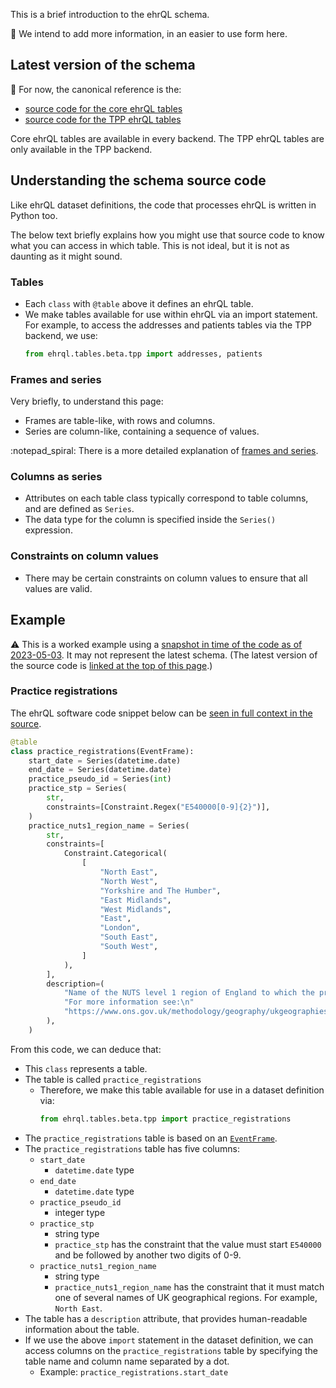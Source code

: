 This is a brief introduction to the ehrQL schema.

:construction: We intend to add more information,
in an easier to use form here.

## Latest version of the schema

:construction: For now, the canonical reference is the:

* [source code for the core ehrQL tables](https://github.com/opensafely-core/ehrql/blob/main/ehrql/tables/beta/core.py)
* [source code for the TPP ehrQL tables](https://github.com/opensafely-core/ehrql/blob/main/ehrql/tables/beta/tpp.py)

Core ehrQL tables are available in every backend.
The TPP ehrQL tables are only available in the TPP backend.

## Understanding the schema source code

Like ehrQL dataset definitions,
the code that processes ehrQL is written in Python too.

The below text briefly explains how you might use that source code
to know what you can access in which table.
This is not ideal,
but it is not as daunting as it might sound.

### Tables

* Each `class` with `@table` above it defines an ehrQL table.
* We make tables available for use within ehrQL via an import statement.
  For example, to access the addresses and patients tables via the TPP backend, we use:
  ```python
  from ehrql.tables.beta.tpp import addresses, patients
  ```

### Frames and series

Very briefly, to understand this page:

* Frames are table-like, with rows and columns.
* Series are column-like, containing a sequence of values.

:notepad_spiral: There is a more detailed explanation of [frames and series](ehrql-concepts-in-depth.md#core-types-of-object).

### Columns as series

* Attributes on each table class typically correspond to table columns,
  and are defined as `Series`.
* The data type for the column is specified inside the `Series()` expression.

### Constraints on column values

* There may be certain constraints on column values to ensure that all values are valid.

## Example

:warning: This is a worked example using a [snapshot in time of the code as of 2023-05-03](https://github.com/opensafely-core/ehrql/blob/1fb4ab97912bf1f4fe7c95cf710bb40ded8966c9/ehrql/tables/beta/tpp.py).
It may not represent the latest schema. (The latest version of the source code is [linked at the top of this page](the-ehrql-data-schema.md#latest-version-of-the-tpp-schema).)

### Practice registrations

The ehrQL software code snippet below can be [seen in full context in the source](https://github.com/opensafely-core/ehrql/blob/1fb4ab97912bf1f4fe7c95cf710bb40ded8966c9/ehrql/tables/beta/tpp.py#L35-L66).

```python
@table
class practice_registrations(EventFrame):
    start_date = Series(datetime.date)
    end_date = Series(datetime.date)
    practice_pseudo_id = Series(int)
    practice_stp = Series(
        str,
        constraints=[Constraint.Regex("E540000[0-9]{2}")],
    )
    practice_nuts1_region_name = Series(
        str,
        constraints=[
            Constraint.Categorical(
                [
                    "North East",
                    "North West",
                    "Yorkshire and The Humber",
                    "East Midlands",
                    "West Midlands",
                    "East",
                    "London",
                    "South East",
                    "South West",
                ]
            ),
        ],
        description=(
            "Name of the NUTS level 1 region of England to which the practice belongs.\n"
            "For more information see:\n"
            "https://www.ons.gov.uk/methodology/geography/ukgeographies/eurostat"
        ),
    )
```

From this code, we can deduce that:

* This `class` represents a table.
* The table is called `practice_registrations`
  * Therefore, we make this table available for use in a dataset definition via:
    ```python
    from ehrql.tables.beta.tpp import practice_registrations
    ```
* The `practice_registrations` table is based on an [`EventFrame`](ehrql-concepts-in-depth.md#event-frames).
* The `practice_registrations` table has five columns:
  * `start_date`
    * `datetime.date` type
  * `end_date`
    * `datetime.date` type
  * `practice_pseudo_id`
    * integer type
  * `practice_stp`
    * string type
    * `practice_stp` has the constraint that the value must start `E540000`
      and be followed by another two digits of 0-9.
  * `practice_nuts1_region_name`
    * string type
    * `practice_nuts1_region_name` has the constraint that it must match one of several names of UK geographical regions.
      For example, `North East`.
* The table has a `description` attribute,
  that provides human-readable information about the table.
* If we use the above `import` statement in the dataset definition,
  we can access columns on the `practice_registrations` table
  by specifying the table name and column name separated by a dot.
  * Example: `practice_registrations.start_date`
